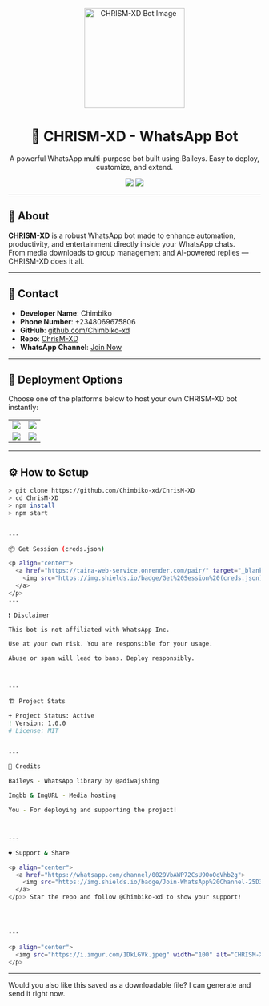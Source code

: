 

<p align="center">
  <img src="https://i.imgur.com/1DkLGVk.jpeg" width="200" alt="CHRISM-XD Bot Image"/>
</p>

<h1 align="center">🤖 CHRISM-XD - WhatsApp Bot</h1>

<p align="center">
  A powerful WhatsApp multi-purpose bot built using Baileys. Easy to deploy, customize, and extend.
</p>

<p align="center">
  <a href="https://github.com/Chimbiko-xd/ChrisM-XD"><img src="https://img.shields.io/badge/Author-Chimbiko--xd-blue?style=for-the-badge" /></a>
  <a href="https://whatsapp.com/channel/0029VbAWP72CsU9OoOqVhb2g"><img src="https://img.shields.io/badge/Channel-Join-25D366?style=for-the-badge&logo=whatsapp" /></a>
</p>

---

## 🧾 About

**CHRISM-XD** is a robust WhatsApp bot made to enhance automation, productivity, and entertainment directly inside your WhatsApp chats.  
From media downloads to group management and AI-powered replies — CHRISM-XD does it all.

---

## 📱 Contact

- **Developer Name**: Chimbiko
- **Phone Number**: +2348069675806
- **GitHub**: [github.com/Chimbiko-xd](https://github.com/Chimbiko-xd)
- **Repo**: [ChrisM-XD](https://github.com/Chimbiko-xd/ChrisM-XD)
- **WhatsApp Channel**: [Join Now](https://whatsapp.com/channel/0029VbAWP72CsU9OoOqVhb2g)

---

## 🚀 Deployment Options

Choose one of the platforms below to host your own CHRISM-XD bot instantly:

<table align="center">
  <tr>
    <td align="center">
      <a href="https://dashboard.heroku.com/new?template=https://github.com/Chimbiko-xd/ChrisM-XD" target="_blank">
        <img src="https://img.shields.io/badge/Deploy%20to-Heroku-430098?style=for-the-badge&logo=heroku&logoColor=white"/>
      </a>
    </td>
    <td align="center">
      <a href="https://railway.app/new" target="_blank">
        <img src="https://img.shields.io/badge/Deploy%20to-Railway-121212?style=for-the-badge&logo=railway&logoColor=white"/>
      </a>
    </td>
  </tr>
  <tr>
    <td align="center">
      <a href="https://dashboard.render.com/deploy?repository=https://github.com/Chimbiko-xd/ChrisM-XD" target="_blank">
        <img src="https://img.shields.io/badge/Deploy%20to-Render-00C7A9?style=for-the-badge&logo=render&logoColor=white"/>
      </a>
    </td>
    <td align="center">
      <a href="https://talkdrove.com" target="_blank">
        <img src="https://img.shields.io/badge/Deploy%20to-Talkdrove-FF5722?style=for-the-badge&logo=google-cloud&logoColor=white"/>
      </a>
    </td>
  </tr>
</table>

---

## ⚙️ How to Setup

```bash
> git clone https://github.com/Chimbiko-xd/ChrisM-XD
> cd ChrisM-XD
> npm install
> npm start


---

📦 Get Session (creds.json)

<p align="center">
  <a href="https://taira-web-service.onrender.com/pair/" target="_blank">
    <img src="https://img.shields.io/badge/Get%20Session%20(creds.json)-ff0000?style=for-the-badge&logo=vercel&logoColor=white" alt="Generate creds.json" />
  </a>
</p>
---

❗ Disclaimer

This bot is not affiliated with WhatsApp Inc.

Use at your own risk. You are responsible for your usage.

Abuse or spam will lead to bans. Deploy responsibly.



---

🏗️ Project Stats

+ Project Status: Active
! Version: 1.0.0
# License: MIT


---

📣 Credits

Baileys - WhatsApp library by @adiwajshing

Imgbb & ImgURL - Media hosting

You - For deploying and supporting the project!



---

❤️ Support & Share

<p align="center">
  <a href="https://whatsapp.com/channel/0029VbAWP72CsU9OoOqVhb2g">
    <img src="https://img.shields.io/badge/Join-WhatsApp%20Channel-25D366?style=for-the-badge&logo=whatsapp&logoColor=white"/>
  </a>
</p>> Star the repo and follow @Chimbiko-xd to show your support!




---

<p align="center">
  <img src="https://i.imgur.com/1DkLGVk.jpeg" width="100" alt="CHRISM-XD Bot Image"/>
</p>
```
---

Would you also like this saved as a downloadable file? I can generate and send it right now.

